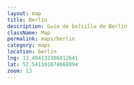 ```yaml
---
layout: map
title: Berlín
description: Guía de bolsillo de Berlín
className: Map
permalink: maps/berlin
category: maps
location: berlin
lng: 13.404132386012641
lat: 52.541101674668894
zoom: 13
---
```

